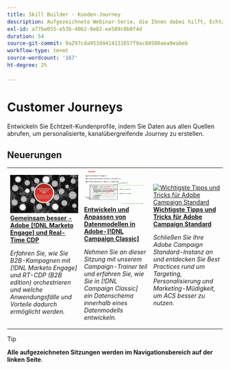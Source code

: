 ```yaml
---
title: Skill Builder - Kunden-Journey
description: Aufgezeichnete Webinar-Serie, die Ihnen dabei hilft, Echtzeit-Kundenprofile zu entwickeln, indem Daten aus allen Quellen abgerufen werden, um personalisierte, kanalübergreifende Journey zu erstellen.
exl-id: a77be055-e53b-4062-9e02-ee589c0b0f4d
duration: 54
source-git-commit: 9a297cda953d4414131657f9ac84580aea0eabeb
workflow-type: tm+mt
source-wordcount: '167'
ht-degree: 2%

---
```


# Customer Journeys

Entwickeln Sie Echtzeit-Kundenprofile, indem Sie Daten aus allen Quellen abrufen, um personalisierte, kanalübergreifende Journey zu erstellen.

## Neuerungen

<table>
<tr>
  <td>
    <a href="https://experienceleague.adobe.com/docs/skill-builder-events/skill-builder/customer-journeys/2022/b2b-campaigns.html">
      <img alt="Gemeinsam besser - Adobe [!DNL Marketo Engage] und Real-Time CDP" src="assets/343824.jpeg" />
    </a>
     <div>
      <a href="https://experienceleague.adobe.com/docs/skill-builder-events/skill-builder/customer-journeys/2022/b2b-campaigns.html">
        <strong>Gemeinsam besser - Adobe [!DNL Marketo Engage] und Real-Time CDP</strong>
      </a>
    </div>
    <p>
    <em>Erfahren Sie, wie Sie B2B-Kampagnen mit [!DNL Marketo Engage] und RT-CDP (B2B edition) orchestrieren und welche Anwendungsfälle und Vorteile dadurch ermöglicht werden.</em>
    <p>
  </td>
  <td>
    <a href="https://experienceleague.adobe.com/docs/skill-builder-events/skill-builder/customer-journeys/2022/data-models.html">
      <img alt="Entwickeln und Anpassen von Datenmodellen in Adobe [!DNL Campaign Classic]" src="assets/343829.jpeg" />
    </a>
     <div>
      <a href="https://experienceleague.adobe.com/docs/skill-builder-events/skill-builder/customer-journeys/2022/data-models.html">
        <strong>Entwickeln und Anpassen von Datenmodellen in Adobe-[!DNL Campaign Classic]</strong>
      </a>
    </div>
    <p>
    <em>Nehmen Sie an dieser Sitzung mit unserem Campaign-Trainer teil und erfahren Sie, wie Sie in [!DNL Campaign Classic] ein Datenschema innerhalb eines Datenmodells entwickeln.</em>
    <p>
  </td>  
  <td>
    <a href="https://experienceleague.adobe.com/docs/skill-builder-events/skill-builder/customer-journeys/2022/tips-and-tricks.html">
      <img alt="Wichtigste Tipps und Tricks für Adobe Campaign Standard" src="https://video.tv.adobe.com/v/343828?format=jpeg" />
    </a>
     <div>
      <a href="https://experienceleague.adobe.com/docs/skill-builder-events/skill-builder/customer-journeys/2022/tips-and-tricks.html">
        <strong>Wichtigste Tipps und Tricks für Adobe Campaign Standard</strong>
      </a>
    </div>
    <p>
    <em>Schließen Sie Ihre Adobe Campaign Standard-Instanz an und entdecken Sie Best Practices rund um Targeting, Personalisierung und Marketing-Müdigkeit, um ACS besser zu nutzen.</em>
    <p>
  </td>
</tr>
</table>

>[!TIP]
>
>**Alle aufgezeichneten Sitzungen werden im Navigationsbereich auf der linken Seite**.
